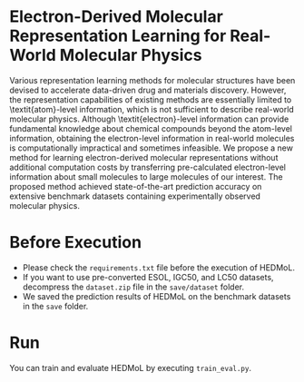 # Electron-Derived Molecular Representation Learning for Real-World Molecular Physics
Various representation learning methods for molecular structures have been devised to accelerate data-driven drug and materials discovery. However, the representation capabilities of existing methods are essentially limited to \textit{atom}-level information, which is not sufficient to describe real-world molecular physics. Although \textit{electron}-level information can provide fundamental knowledge about chemical compounds beyond the atom-level information, obtaining the electron-level information in real-world molecules is computationally impractical and sometimes infeasible. We propose a new method for learning electron-derived molecular representations without additional computation costs by transferring pre-calculated electron-level information about small molecules to large molecules of our interest. The proposed method achieved state-of-the-art prediction accuracy on extensive benchmark datasets containing experimentally observed molecular physics.

# Before Execution
- Please check the ``requirements.txt`` file before the execution of HEDMoL.
- If you want to use pre-converted ESOL, IGC50, and LC50 datasets, decompress the ``dataset.zip`` file in the ``save/dataset`` folder.
- We saved the prediction results of HEDMoL on the benchmark datasets in the ``save`` folder.

# Run
You can train and evaluate HEDMoL by executing ``train_eval.py``.
